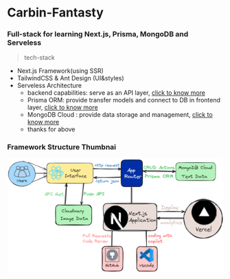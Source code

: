 # Carbin-Fantasty

### Full-stack for learning Next.js, Prisma, MongoDB and Serveless

>tech-stack

- Next.js Framework(using SSR)
- TailwindCSS & Ant Design (UI&styles)
- Serveless Architecture
  - backend capabilities: serve as an API layer, [click to know more](https://nextjs.org/docs/app/guides/backend-for-frontend)
  - Prisma ORM: provide transfer models and connect to DB in frontend layer, [click to know more](https://prisma.org.cn/docs/orm)
  - MongoDB Cloud : provide data storage and management, [click to know more](https://cloud.mongodb.com/)
  - thanks for above

### Framework Structure Thumbnai

![image](https://github.com/294916437/cabin-fantasy/blob/main/public/struture.png)
